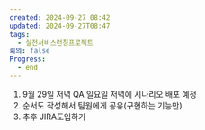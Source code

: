 ```yaml
---
created: 2024-09-27 08:42
updated: 2024-09-27T08:47
tags:
  - 실전서비스런칭프로젝트
회의: false
Progress:
  - end
---
```


1. 9월 29일 저녁 QA 일요일 저녁에 시나리오 배포 예정
2. 순서도 작성해서 팀원에게 공유(구현하는 기능만)
3. 추후 JIRA도입하기

